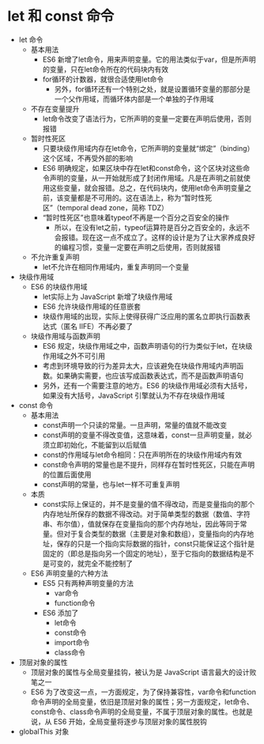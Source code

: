 # let 和 const 命令

+ let 命令
  + 基本用法
    + ES6 新增了let命令，用来声明变量。它的用法类似于var，但是所声明的变量，只在let命令所在的代码块内有效
    + for循环的计数器，就很合适使用let命令
      + 另外，for循环还有一个特别之处，就是设置循环变量的那部分是一个父作用域，而循环体内部是一个单独的子作用域
  + 不存在变量提升
    + let命令改变了语法行为，它所声明的变量一定要在声明后使用，否则报错
  + 暂时性死区
    + 只要块级作用域内存在let命令，它所声明的变量就“绑定”（binding）这个区域，不再受外部的影响
    + ES6 明确规定，如果区块中存在let和const命令，这个区块对这些命令声明的变量，从一开始就形成了封闭作用域。凡是在声明之前就使用这些变量，就会报错。总之，在代码块内，使用let命令声明变量之前，该变量都是不可用的。这在语法上，称为“暂时性死区”（temporal dead zone，简称 TDZ）
    + “暂时性死区”也意味着typeof不再是一个百分之百安全的操作
      + 所以，在没有let之前，typeof运算符是百分之百安全的，永远不会报错。现在这一点不成立了。这样的设计是为了让大家养成良好的编程习惯，变量一定要在声明之后使用，否则就报错
  + 不允许重复声明
    + let不允许在相同作用域内，重复声明同一个变量
+ 块级作用域
  + ES6 的块级作用域
    + let实际上为 JavaScript 新增了块级作用域
    + ES6 允许块级作用域的任意嵌套
    + 块级作用域的出现，实际上使得获得广泛应用的匿名立即执行函数表达式（匿名 IIFE）不再必要了
  + 块级作用域与函数声明
    + ES6 规定，块级作用域之中，函数声明语句的行为类似于let，在块级作用域之外不可引用
    + 考虑到环境导致的行为差异太大，应该避免在块级作用域内声明函数。如果确实需要，也应该写成函数表达式，而不是函数声明语句
    + 另外，还有一个需要注意的地方。ES6 的块级作用域必须有大括号，如果没有大括号，JavaScript 引擎就认为不存在块级作用域
+ const 命令
  + 基本用法
    + const声明一个只读的常量。一旦声明，常量的值就不能改变
    + const声明的变量不得改变值，这意味着，const一旦声明变量，就必须立即初始化，不能留到以后赋值
    + const的作用域与let命令相同：只在声明所在的块级作用域内有效
    + const命令声明的常量也是不提升，同样存在暂时性死区，只能在声明的位置后面使用
    + const声明的常量，也与let一样不可重复声明
  + 本质
    + const实际上保证的，并不是变量的值不得改动，而是变量指向的那个内存地址所保存的数据不得改动。对于简单类型的数据（数值、字符串、布尔值），值就保存在变量指向的那个内存地址，因此等同于常量。但对于复合类型的数据（主要是对象和数组），变量指向的内存地址，保存的只是一个指向实际数据的指针，const只能保证这个指针是固定的（即总是指向另一个固定的地址），至于它指向的数据结构是不是可变的，就完全不能控制了
  + ES6 声明变量的六种方法
    + ES5 只有两种声明变量的方法
      + var命令
      + function命令
    + ES6 添加了
      + let命令
      + const命令
      + import命令
      + class命令
+ 顶层对象的属性
  + 顶层对象的属性与全局变量挂钩，被认为是 JavaScript 语言最大的设计败笔之一
  + ES6 为了改变这一点，一方面规定，为了保持兼容性，var命令和function命令声明的全局变量，依旧是顶层对象的属性；另一方面规定，let命令、const命令、class命令声明的全局变量，不属于顶层对象的属性。也就是说，从 ES6 开始，全局变量将逐步与顶层对象的属性脱钩
+ globalThis 对象
